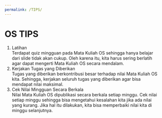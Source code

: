 ```yaml
---
permalink: /TIPS/
---
```


# OS TIPS
1. Latihan<br>
   Terdapat quiz mingguan pada Mata Kuliah OS sehingga hanya belajar dari slide tidak akan cukup. Oleh karena itu, kita harus 
   sering berlatih agar dapat mengerti Mata Kuliah OS secara mendalam.
2. Kerjakan Tugas yang Diberikan<br>
   Tugas yang diberikan berkontribusi besar terhadap nilai Mata Kuliah OS kita. Sehingga, kerjakan seluruh tugas yang diberikan
   agar bisa mendapat nilai maksimal.
3. Cek Nilai Mingguan Secara Berkala<br>
   Nilai Mata Kuliah OS dipublikasi secara berkala setiap minggu. Cek nilai setiap minggu sehingga bisa mengetahui kesalahan kita
   jika ada nilai yang kurang. Jika hal itu dilakukan, kita bisa memperbaiki nilai kita di minggu selanjutnya.
